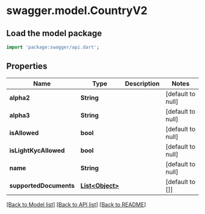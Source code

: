 # swagger.model.CountryV2

## Load the model package
```dart
import 'package:swagger/api.dart';
```

## Properties
Name | Type | Description | Notes
------------ | ------------- | ------------- | -------------
**alpha2** | **String** |  | [default to null]
**alpha3** | **String** |  | [default to null]
**isAllowed** | **bool** |  | [default to null]
**isLightKycAllowed** | **bool** |  | [default to null]
**name** | **String** |  | [default to null]
**supportedDocuments** | [**List&lt;Object&gt;**](Object.md) |  | [default to []]

[[Back to Model list]](../README.md#documentation-for-models) [[Back to API list]](../README.md#documentation-for-api-endpoints) [[Back to README]](../README.md)


